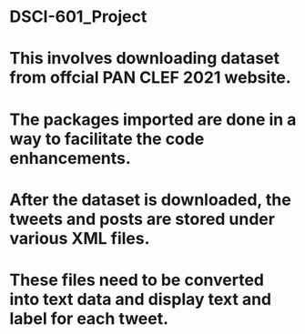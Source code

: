 # DSCI-601_Project

#  This involves downloading dataset from offcial PAN CLEF 2021 website.
# The packages imported are done in a way to facilitate the code enhancements.
# After the dataset is downloaded, the tweets and posts are stored under various XML files.
# These files need to be converted into text data and display text and label for each tweet.
